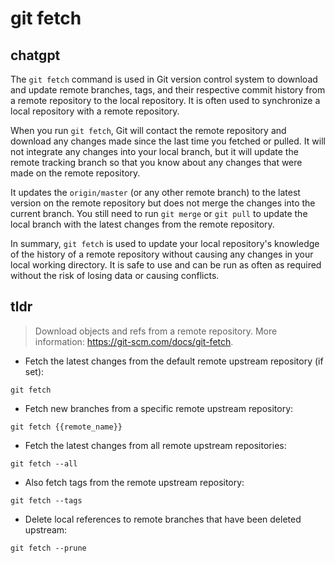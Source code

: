 # git fetch 
## chatgpt 
The `git fetch` command is used in Git version control system to download and update remote branches, tags, and their respective commit history from a remote repository to the local repository. It is often used to synchronize a local repository with a remote repository.

When you run `git fetch`, Git will contact the remote repository and download any changes made since the last time you fetched or pulled. It will not integrate any changes into your local branch, but it will update the remote tracking branch so that you know about any changes that were made on the remote repository. 

It updates the `origin/master` (or any other remote branch) to the latest version on the remote repository but does not merge the changes into the current branch. You still need to run `git merge` or `git pull` to update the local branch with the latest changes from the remote repository.

In summary, `git fetch` is used to update your local repository's knowledge of the history of a remote repository without causing any changes in your local working directory. It is safe to use and can be run as often as required without the risk of losing data or causing conflicts. 

## tldr 
 
> Download objects and refs from a remote repository.
> More information: <https://git-scm.com/docs/git-fetch>.

- Fetch the latest changes from the default remote upstream repository (if set):

`git fetch`

- Fetch new branches from a specific remote upstream repository:

`git fetch {{remote_name}}`

- Fetch the latest changes from all remote upstream repositories:

`git fetch --all`

- Also fetch tags from the remote upstream repository:

`git fetch --tags`

- Delete local references to remote branches that have been deleted upstream:

`git fetch --prune`
